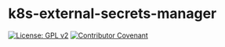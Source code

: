 # k8s-external-secrets-manager
[![License: GPL v2](https://img.shields.io/badge/License-GPL%20v2-blue.svg)](https://img.shields.io/badge/License-GPL%20v2-blue.svg) 
[![Contributor Covenant](https://img.shields.io/badge/Contributor%20Covenant-1.2-0baaaa.svg)](code_of_conduct.md)

